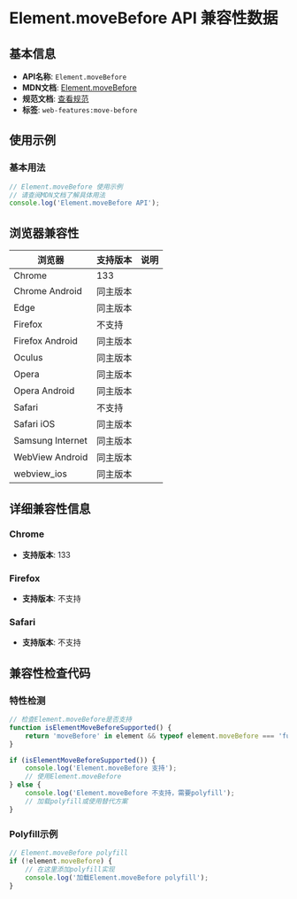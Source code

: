 # Element.moveBefore API 兼容性数据

## 基本信息

- **API名称**: `Element.moveBefore`
- **MDN文档**: [Element.moveBefore](https://developer.mozilla.org/docs/Web/API/Element/moveBefore)
- **规范文档**: [查看规范](https://dom.spec.whatwg.org/#dom-parentnode-movebefore)
- **标签**: `web-features:move-before`

## 使用示例

### 基本用法

```javascript
// Element.moveBefore 使用示例
// 请查阅MDN文档了解具体用法
console.log('Element.moveBefore API');
```

## 浏览器兼容性

| 浏览器 | 支持版本 | 说明 |
|--------|----------|------|
| Chrome | 133 |  |
| Chrome Android | 同主版本 |  |
| Edge | 同主版本 |  |
| Firefox | 不支持 |  |
| Firefox Android | 同主版本 |  |
| Oculus | 同主版本 |  |
| Opera | 同主版本 |  |
| Opera Android | 同主版本 |  |
| Safari | 不支持 |  |
| Safari iOS | 同主版本 |  |
| Samsung Internet | 同主版本 |  |
| WebView Android | 同主版本 |  |
| webview_ios | 同主版本 |  |

## 详细兼容性信息

### Chrome

- **支持版本**: 133

### Firefox

- **支持版本**: 不支持

### Safari

- **支持版本**: 不支持

## 兼容性检查代码

### 特性检测

```javascript
// 检查Element.moveBefore是否支持
function isElementMoveBeforeSupported() {
    return 'moveBefore' in element && typeof element.moveBefore === 'function';
}

if (isElementMoveBeforeSupported()) {
    console.log('Element.moveBefore 支持');
    // 使用Element.moveBefore
} else {
    console.log('Element.moveBefore 不支持，需要polyfill');
    // 加载polyfill或使用替代方案
}
```

### Polyfill示例

```javascript
// Element.moveBefore polyfill
if (!element.moveBefore) {
    // 在这里添加polyfill实现
    console.log('加载Element.moveBefore polyfill');
}
```

